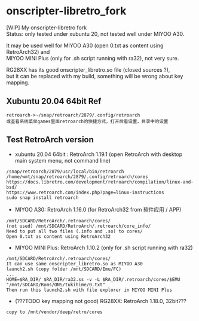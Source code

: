 ﻿# onscripter-libretro_fork
[WIP] My onscripter-libretro fork  
Status: only tested under xubuntu 20, not tested well under MIYOO A30.    

It may be used well for MIYOO A30 (open 0.txt as content using RetroArch32) and   
MIYOO MINI Plus (only for .sh script running with ra32), not very sure.  

RG28XX has its good onscripter_libretro.so file (closed sources ?),   
but it can be replaced with my build, something will be wrong about key mapping.  

## Xubuntu 20.04 64bit Ref  
```
retroarch->~/snap/retroarch/2879/.config/retroarch
或查看系统菜单games里面retroarch的快捷方式，打开后看设置，目录中的设置
```

## Test RetroArch version  
* xubuntu 20.04 64bit : RetroArch 1.19.1 (open RetroArch with desktop main system menu, not command line)  
```
/snap/retroarch/2879/usr/local/bin/retroarch  
/home/wmt/snap/retroarch/2879/.config/retroarch/cores  
https://docs.libretro.com/development/retroarch/compilation/linux-and-bsd/  
https://www.retroarch.com/index.php?page=linux-instructions  
sudo snap install retroarch  
```

* MIYOO A30: RetroArch 1.16.0 (for RetroArch32 from 软件应用 / APP)    
```
/mnt/SDCARD/RetroArch/.retroarch/cores/  
(not used) /mnt/SDCARD/RetroArch/.retroarch/core_info/
Need to put all two files (.info and .so) to cores/  
Open 0.txt as content using RetroArch32
```

* MIYOO MINI Plus: RetroArch 1.10.2 (only for .sh script running with ra32)
```
/mnt/SDCARD/RetroArch/.retroarch/cores/
It can use same onscripter_libretro.so as MIYOO A30
launch2.sh (copy folder /mnt/SDCARD/Emu/FC)  
...
HOME=$RA_DIR/ $RA_DIR/ra32.ss -v -L $RA_DIR/.retroarch/cores/$EMU "/mnt/SDCARD/Roms/ONS/tukihime/0.txt"
Then run this launch2.sh with file explorer in MIYOO MINI Plus    
```

* (???TODO key mapping not good) RG28XX: RetroArch 1.18.0, 32bit???  
```
copy to /mnt/vendor/deep/retro/cores
```
